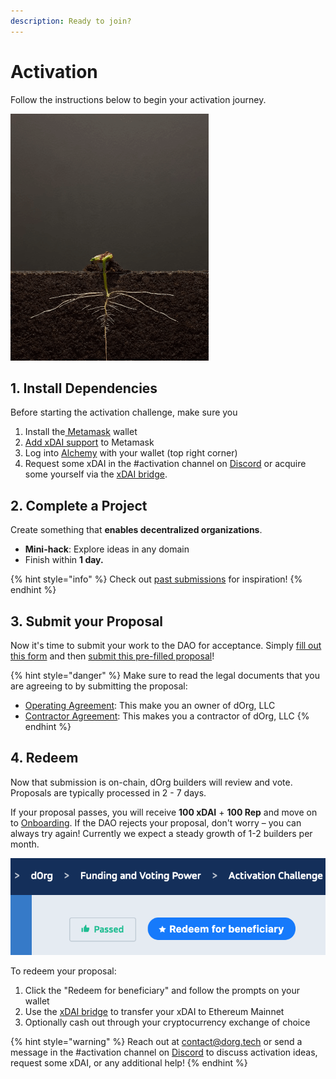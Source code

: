 ```yaml
---
description: Ready to join?
---
```


# Activation

Follow the instructions below to begin your activation journey.

![](../.gitbook/assets/plant2.gif)

## 1. Install Dependencies

Before starting the activation challenge, make sure you

1. Install the[ Metamask](https://metamask.io/download.html) wallet
2. [Add xDAI support](https://www.xdaichain.com/for-users/wallets/metamask/metamask-setup) to Metamask
3. Log into [Alchemy](https://v1.alchemy.do/dao/0x94a587478c83491b13291265581cb983e7feb540/scheme/0xca275b54cf9e9afc2317778e3e294e01a5b25ce9e082043b64a5cc7f4c4ec2f9) with your wallet \(top right corner\)
4. Request some xDAI in the \#activation channel on [Discord](https://discord.gg/6Kujmad) or acquire some yourself via the [xDAI bridge](https://dai-bridge.poa.network/). 

## 2. Complete a Project

Create something that **enables decentralized organizations**.

* **Mini-hack**: Explore ideas in any domain 
* Finish within **1 day.**

{% hint style="info" %}
Check out [past submissions](https://github.com/dOrgTech/Ops/blob/master/activation.md) for inspiration!
{% endhint %}

## 3. Submit your Proposal

Now it's time to submit your work to the DAO for acceptance. Simply [fill out this form](https://share.hsforms.com/1qdN5EBi_SJW7U1c5cJigUw5gqvx) and then [submit this pre-filled proposal](https://tinyurl.com/1mneo4c6)!

{% hint style="danger" %}
Make sure to read the legal documents that you are agreeing to by submitting the proposal:

* [Operating Agreement](https://github.com/dOrgTech/Ops/blob/master/legal/Operating_Agreement.pdf): This make you an owner of dOrg, LLC
* [Contractor Agreement](https://github.com/dOrgTech/Ops/blob/master/legal/Contractor_Term_Sheet.pdf): This makes you a contractor of dOrg, LLC
{% endhint %}

## 4. Redeem

Now that submission is on-chain, dOrg builders will review and vote. Proposals are typically processed in 2 - 7 days. 

If your proposal passes, you will receive **100 xDAI** + **100 Rep** and move on to [Onboarding](onboarding.md). If the DAO rejects your proposal, don't worry – you can always try again! Currently we expect a steady growth of 1-2 builders per month.

![Don&apos;t forget to Redeem your proposal after it passes!](../.gitbook/assets/screen-shot-2020-06-26-at-4.30.04-pm%20%281%29.png)

To redeem your proposal:

1. Click the "Redeem for beneficiary" and follow the prompts on your wallet
2. Use the [xDAI bridge](https://dai-bridge.poa.network/) to transfer your xDAI to Ethereum Mainnet
3. Optionally cash out through your cryptocurrency exchange of choice

{% hint style="warning" %}
Reach out at [contact@dorg.tech](mailto:contact@dorg.tech) or send a message in the \#activation channel on [Discord](https://discord.gg/6Kujmad) to discuss activation ideas, request some xDAI, or any additional help!
{% endhint %}

